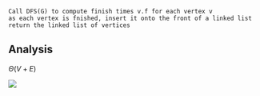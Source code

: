 ```
Call DFS(G) to compute finish times v.f for each vertex v
as each vertex is fnished, insert it onto the front of a linked list
return the linked list of vertices
```

## Analysis
$\Theta(V+E)$

![](https://img.ynchen.me/2022/12/f233c4a7be0891ad35b32679a5eb1841.webp)
